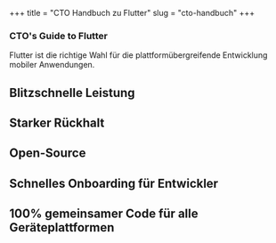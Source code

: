 +++
title = "CTO Handbuch zu Flutter"
slug = "cto-handbuch"
+++

### CTO's Guide to Flutter

Flutter ist die richtige Wahl für die plattformübergreifende Entwicklung mobiler Anwendungen.

## Blitzschnelle Leistung

## Starker Rückhalt

## Open-Source

## Schnelles Onboarding für Entwickler

## 100% gemeinsamer Code für alle Geräteplattformen